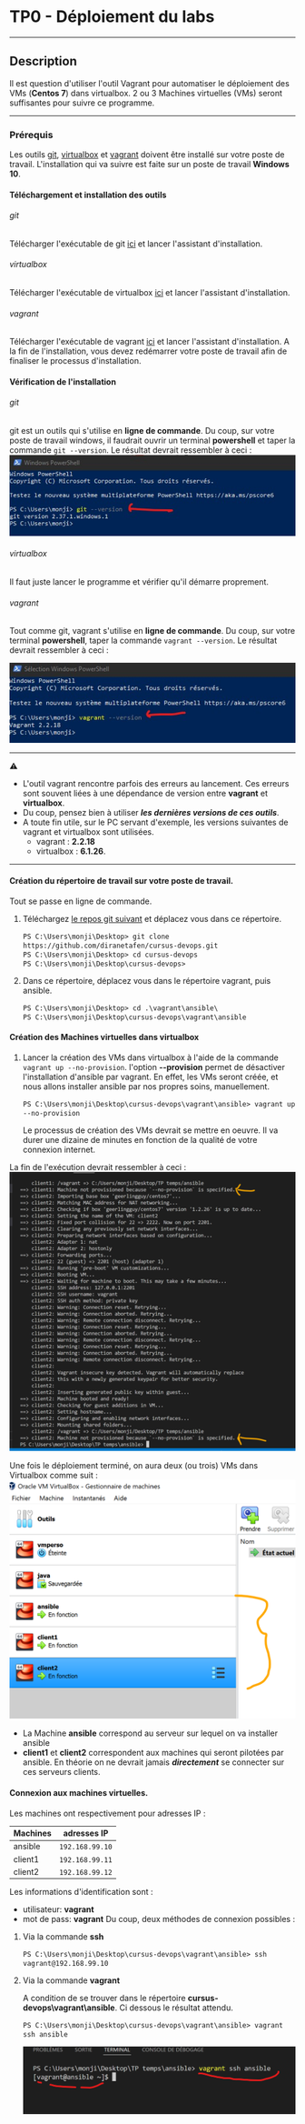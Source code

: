 # TP0 - Déploiement du labs

--- 
## Description 

Il est question d'utiliser l'outil Vagrant pour automatiser le déploiement des VMs (**Centos 7**) dans virtualbox.
2 ou 3 Machines virtuelles (VMs) seront suffisantes pour suivre ce programme.

--- 


### Prérequis

Les outils [git](https://git-scm.com/download/win), [virtualbox](https://www.virtualbox.org/wiki/Downloads) et [vagrant](https://developer.hashicorp.com/vagrant/downloads) doivent être installé sur votre poste de travail. L'installation qui va suivre est faite sur un poste de travail **Windows 10**.

#### Téléchargement et installation des outils

###### git
Télécharger l'exécutable de git [ici](https://git-scm.com/download/win) et lancer l'assistant d'installation.

###### virtualbox
Télécharger l'exécutable de virtualbox [ici](https://download.virtualbox.org/virtualbox/6.1.26/VirtualBox-6.1.26-145957-Win.exe) et lancer l'assistant d'installation.
    

###### vagrant
Télécharger l'exécutable de vagrant [ici](https://releases.hashicorp.com/vagrant/2.2.18/vagrant_2.2.18_x86_64.msi) et lancer l'assistant d'installation. A la fin de l'installation, vous devez redémarrer votre poste de travail afin de finaliser le processus d'installation.

#### Vérification de l'installation
###### git
git est un outils qui s'utilise en **ligne de commande**. Du coup, sur votre poste de travail windows, il faudrait ouvrir un terminal **powershell** et taper la commande ```git --version```. Le résultat devrait ressembler à ceci :
![check git install](images/git_version.jpg)
###### virtualbox
Il faut juste lancer le programme et vérifier qu'il démarre proprement.
###### vagrant
Tout comme git, vagrant s'utilise en **ligne de commande**. Du coup, sur votre terminal **powershell**, taper la commande ```vagrant --version```. Le résultat devrait ressembler à ceci :

![check vagrant install](images/vagrant_version.png.jpg)

---
:warning:
- L'outil vagrant rencontre parfois des erreurs au lancement. Ces erreurs sont souvent liées à une dépendance de version entre **vagrant** et **virtualbox**.
- Du coup, pensez bien à utiliser ***les dernières versions de ces outils***. 
- A toute fin utile, sur le PC servant d'exemple, les versions suivantes de vagrant et virtualbox sont utilisées.
  - vagrant : **2.2.18**
  - virtualbox : **6.1.26**.

---


#### Création du répertoire de travail sur votre poste de travail.
Tout se passe en ligne de commande.
1. Téléchargez [le repos git suivant](https://github.com/diranetafen/cursus-devops.git) et déplacez vous dans ce répertoire.
    ```
    PS C:\Users\monji\Desktop> git clone https://github.com/diranetafen/cursus-devops.git
    PS C:\Users\monji\Desktop> cd cursus-devops
    PS C:\Users\monji\Desktop\cursus-devops>
    ```
2. Dans ce répertoire, déplacez vous dans le répertoire vagrant, puis ansible.
    ```
    PS C:\Users\monji\Desktop> cd .\vagrant\ansible\
    PS C:\Users\monji\Desktop\cursus-devops\vagrant\ansible
    ```
#### Création des Machines virtuelles dans virtualbox
1. Lancer la création des VMs dans virtualbox à l'aide de la commande ```vagrant up --no-provision```. l'option **--provision** permet de désactiver l'installation d'ansible par vagrant. En effet, les VMs seront créée, et nous allons installer ansible par nos propres soins, manuellement.
    ```
    PS C:\Users\monji\Desktop\cursus-devops\vagrant\ansible> vagrant up --no-provision
    ```
    Le processus de création des VMs devrait se mettre en oeuvre. Il va durer une dizaine de minutes en fonction de la qualité de votre connexion internet.    
 
La fin de l'exécution devrait ressembler à ceci :
![](images/build_finished.png) 

Une fois le déploiement terminé, on aura deux (ou trois) VMs dans Virtualbox comme suit :
![](images\VM_ansible.png)
- La Machine **ansible** correspond au serveur sur lequel on va installer ansible
- **client1** et **client2** correspondent aux machines qui seront pilotées par ansible. En théorie on ne devrait jamais ***directement*** se connecter  sur ces serveurs clients.

#### Connexion aux machines virtuelles.
Les machines ont respectivement pour adresses IP :

|Machines        |adresses IP                    |
|----------------|-------------------------------|
|ansible         |`192.168.99.10`                |
|client1         |`192.168.99.11`                |
|client2         |`192.168.99.12`                |

Les informations d'identification sont : 
- utilisateur: **vagrant**
- mot de pass: **vagrant**
Du coup, deux méthodes de connexion possibles : 

1. Via la commande **ssh** 
    ```
    PS C:\Users\monji\Desktop\cursus-devops\vagrant\ansible> ssh vagrant@192.168.99.10
    ```
2. Via la commande **vagrant**
   
   A condition de se trouver dans le répertoire **cursus-devops\vagrant\ansible**. 
   Ci dessous le résultat attendu.

    ```
    PS C:\Users\monji\Desktop\cursus-devops\vagrant\ansible> vagrant ssh ansible
    ```    
    ![](images/vagrant_ssh_ansible.png)
